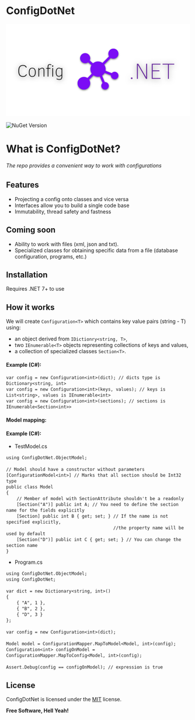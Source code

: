 # ConfigDotNet

![](ConfigDotNetBanner.png)

![NuGet Version](https://img.shields.io/nuget/vpre/ConfigurationDotNet?link=https%3A%2F%2Fwww.nuget.org%2Fpackages%2FConfigurationDotNet)

# What is ConfigDotNet?
###### The repo provides a convenient way to work with configurations

## Features

- Projecting a config onto classes and vice versa
- Interfaces allow you to build a single code base
- Immutability, thread safety and fastness

## Coming soon

- Ability to work with files (xml, json and txt).
- Specialized classes for obtaining specific data from a file (database configuration, programs, etc.)

## Installation

Requires .NET 7+ to use

## How it works

We will create `Configuration<T>` which contains key value pairs (string - T) 
using: 
- an object derived from `IDictionry<string, Т>`,
- two `IEnumerable<Т>` objects representing collections of keys and values,
- a collection of specialized classes `Section<Т>`.

#### Example (C#):
```CSharp
var config = new Configuration<int>(dict); // dicts type is Dictionary<string, int>
var config = new Configuration<int>(keys, values); // keys is List<string>, values is IEnumerable<int>
var config = new Configuration<int>(sections); // sections is IEnumerable<Section<int>>
```

#### Model mapping:

#### Example (C#):

- TestModel.cs
```CSharp
using ConfigDotNet.ObjectModel;

// Model should have a constructor without parameters
[ConfigurationModel<int>] // Marks that all section should be Int32 type
public class Model
{
    // Member of model with SectionAttribute shouldn't be a readonly
    [Section("A")] public int A; // You need to define the section name for the fields explicitly
    [Section] public int B { get; set; } // If the name is not specified explicitly, 
                                         //the property name will be used by default
    [Section("D")] public int C { get; set; } // You can change the section name
}
```
- Program.cs
```CSharp
using ConfigDotNet.ObjectModel;
using ConfigDotNet;

var dict = new Dictionary<string, int>()
{
    { "A", 1 },
    { "B", 2 },
    { "D", 3 }
};

var config = new Configuration<int>(dict);

Model model = ConfigurationMapper.MapToModel<Model, int>(config);
Configuration<int> configOnModel = ConfigurationMapper.MapToConfig<Model, int>(config);

Assert.Debug(config == configOnModel); // expression is true
```

## License

ConfigDotNet is licensed under the [MIT](LICENSE.TXT) license.

**Free Software, Hell Yeah!**
